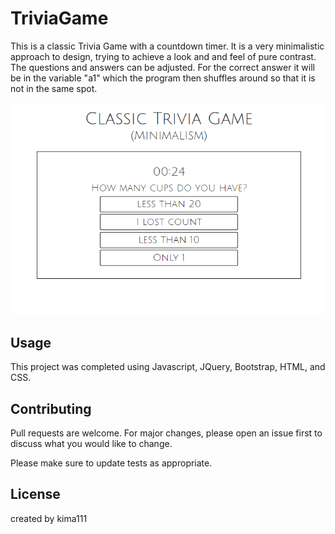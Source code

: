 # TriviaGame

This is a classic Trivia Game with a countdown timer. It is a very minimalistic approach to design, trying to achieve a look and and feel of pure contrast. The questions and answers can be adjusted. For the correct answer it will be in the variable "a1" which the program then shuffles around so that it is not in the same spot. 

<img src = "./assets/images/SnapShot.PNG">

## Usage

This project was completed using Javascript, JQuery, Bootstrap, HTML, and CSS.

## Contributing
Pull requests are welcome. For major changes, please open an issue first to discuss what you would like to change.

Please make sure to update tests as appropriate.

## License

created by kima111